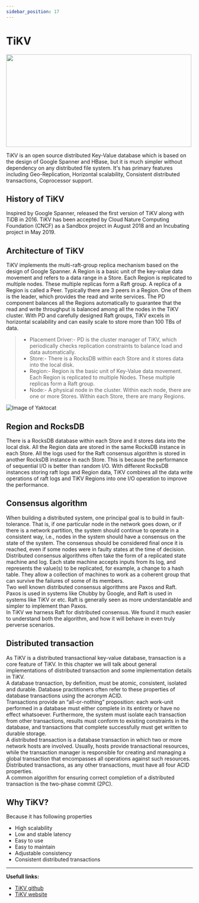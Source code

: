 ```yaml
---
sidebar_position: 17
---
```


# TiKV

<img src="https://tikv.org/img/logos/horizontal/color/tikv-horizontal-color.png" height="250" width="500"/>


TiKV is an open source distributed Key-Value database which is based on the design of Google Spanner and HBase, but it is much simpler without dependency on any distributed file system. It's has primary features including Geo-Replication, Horizontal scalability, Consistent distributed transactions, Coprocessor support. 
 
## History of TiKV
Inspired by Google Spanner, released the first version of TiKV along with TiDB in 2016. TiKV has been accepted by Cloud Nature Computing Foundation (CNCF) as a Sandbox project in August 2018 and an Incubating project in May 2019.

 ## Architecture of TiKV 

TiKV implements the multi-raft-group replica mechanism based on the design of Google Spanner. A Region is a basic unit of the key-value data movement and refers to a data range in a Store. Each Region is replicated to multiple nodes. These multiple replicas form a Raft group. A replica of a Region is called a Peer. Typically there are 3 peers in a Region. One of them is the leader, which provides the read and write services. The PD component balances all the Regions automatically to guarantee that the read and write throughput is balanced among all the nodes in the TiKV cluster. With PD and carefully designed Raft groups, TiKV excels in horizontal scalability and can easily scale to store more than 100 TBs of data.


>* Placement Driver:- PD is the cluster manager of TiKV, which periodically checks replication constraints to balance load and data automatically.
>* Store:- There is a RocksDB within each Store and it stores data into the local disk.
>* Region:- Region is the basic unit of Key-Value data movement. Each Region is replicated to multiple Nodes. These multiple replicas form a Raft group.
>* Node:- A physical node in the cluster. Within each node, there are one or more Stores. Within each Store, there are many Regions.


![Image of Yaktocat](https://miro.medium.com/max/875/1*VERb0SB8P2sBXRj3NsZwEA.png)

## **Region and RocksDB**
There is a RocksDB database within each Store and it stores data into the local disk. All the Region data are stored in the same RocksDB instance in each Store. All the logs used for the Raft consensus algorithm is stored in another RocksDB instance in each Store. This is because the performance of sequential I/O is better than random I/O. With different RocksDB instances storing raft logs and Region data, TiKV combines all the data write operations of raft logs and TiKV Regions into one I/O operation to improve the performance.

## Consensus algorithm
When building a distributed system, one principal goal is to build in fault-tolerance. That is, if one particular node in the network goes down, or if there is a network partition, the system should continue to operate in a consistent way, i.e., nodes in the system should have a consensus on the state  of the system. The consensus should be considered final once it is reached, even if some nodes were in faulty states at the time of decision.\
Distributed consensus algorithms often take the form of a replicated state machine and log. Each state machine accepts inputs from its log, and represents the value(s) to be replicated, for example, a change to a hash table. They allow a collection of machines to work as a coherent group that can survive the failures of some of its members.\
Two well known distributed consensus algorithms are Paxos and Raft. Paxos is used in systems like Chubby by Google, and Raft is used in systems like TiKV or etc. Raft is generally seen as more understandable and simpler to implement than Paxos.\
In TiKV we harness Raft for distributed consensus. We found it much easier to understand both the algorithm, and how it will behave in even truly perverse scenarios.

## **Distributed transaction**
As TiKV is a distributed transactional key-value database, transaction is a core feature of TiKV. In this chapter we will talk about general implementations of distributed transaction and some implementation details in TiKV.\
A database transaction, by definition, must be atomic, consistent, isolated and durable. Database practitioners often refer to these properties of database transactions using the acronym ACID.\
Transactions provide an “all-or-nothing” proposition: each work-unit performed in a database must either complete in its entirety or have no effect whatsoever. Furthermore, the system must isolate each transaction from other transactions, results must conform to existing constraints in the database, and transactions that complete successfully must get written to durable storage.\
A distributed transaction is a database transaction in which two or more network hosts are involved. Usually, hosts provide transactional resources, while the transaction manager is responsible for creating and managing a global transaction that encompasses all operations against such resources. Distributed transactions, as any other transactions, must have all four ACID properties.\
A common algorithm for ensuring correct completion of a distributed transaction is the two-phase commit (2PC).

## **Why TiKV?**
Because it has following properties
* High scalability
* Low and stable latency
* Easy to use
* Easy to maintain
* Adjustable consistency
* Consistent distributed transactions

---
**Usefull links:**

- [TiKV github](https://github.com/tikv/tikv)
- [TiKV website](https://tikv.org/)
